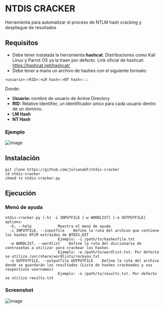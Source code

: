 # NTDIS CRACKER
Herramienta para automatizar el proceso de NTLM hash cracking y despliegue de resultados
## Requisitos
- Debe tener instalada la herramienta **hashcat**. Distribuciones como Kali Linux y Parrot OS ya la traen por defecto. Link oficial de hashcat: https://hashcat.net/hashcat/
- Debe tener a mano un archivo de hashes con el siguiente formato:
```
<usuario>:<RID>:<LM hash>:<NT hash>:::
```
Donde:
- **Usuario:** nombre de usuario de Active Directory
- **RID:** Relative Identifier, un identificador único para cada usuario dentro de un dominio.
- **LM Hash**
- **NT Hash**

### Ejemplo
![image](https://github.com/user-attachments/assets/f8562174-cb7e-4e4d-a2c1-47d26014411c)

## Instalación
```
git clone https://github.com/julsanabf/ntdis-cracker
cd ntdis-cracker
chmod +x ntdis-cracker.py
```
## Ejecución
### Menú de ayuda
```
ntdis-cracker.py [-h] -i INPUTFILE [-w WORDLIST] [-o OUTPUTFILE]
options:
  -h, --help            Muestra el menú de ayuda
  -i INPUTFILE, --inputfile    Define la ruta del archivo que contiene los hashes NTLM extraídos de NTDIS.DIT
                        Ejemplo: -i /path/to/hashesfile.txt
  -w WORDLIST, --wordlist    Define la ruta del diccionario de contraseñas a utilizar para crackear los hashes
                        Ejemplo: -w /path/to/wordlist.txt. Por defecto se utiliza /usr/share/wordlists/rockyou.txt
  -o OUTPUTFILE, --outputfile OUTPUTFILE    Define la ruta del archivo donde se guardarán los resultados (Lista de hashes crackeados y sus respectivos usernames)
                        Ejemplo: -o /path/to/results.txt. Por defecto se utiliza results.txt
```
### Screenshot
![image](https://github.com/user-attachments/assets/dc26ba06-4c31-4db8-b970-1ef99147df5b)
